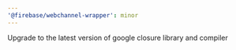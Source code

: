 ```yaml
---
'@firebase/webchannel-wrapper': minor
---
```


Upgrade to the latest version of google closure library and compiler
